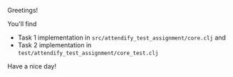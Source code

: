 Greetings!

You'll find 
* Task 1 implementation in `src/attendify_test_assignment/core.clj`
and 
* Task 2 implementation in `test/attendify_test_assignment/core_test.clj`

Have a nice day!
